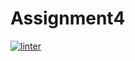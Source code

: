 # Assignment4
 [![linter](https://github.com/shadae3525/Assignment4/workflows/linter/badge.svg)](https://github.com/marketplace/actions/super-linter)
